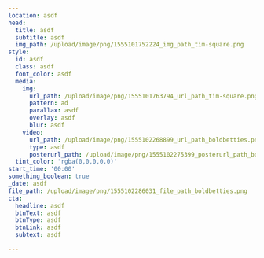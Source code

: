 ```yaml
---
location: asdf
head:
  title: asdf
  subtitle: asdf
  img_path: /upload/image/png/1555101752224_img_path_tim-square.png
style:
  id: asdf
  class: asdf
  font_color: asdf
  media:
    img:
      url_path: /upload/image/png/1555101763794_url_path_tim-square.png
      pattern: ad
      parallax: asdf
      overlay: asdf
      blur: asdf
    video:
      url_path: /upload/image/png/1555102268899_url_path_boldbetties.png
      type: asdf
      posterurl_path: /upload/image/png/1555102275399_posterurl_path_boldbetties.png
  tint_color: 'rgba(0,0,0,0.0)'
start_time: '00:00'
something_boolean: true
_date: asdf
file_path: /upload/image/png/1555102286031_file_path_boldbetties.png
cta:
  headline: asdf
  btnText: asdf
  btnType: asdf
  btnLink: asdf
  subtext: asdf

---
```









